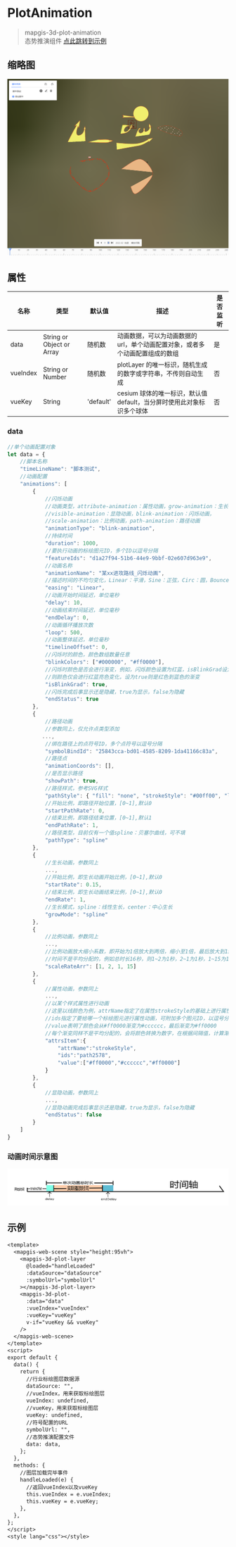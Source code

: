 # PlotAnimation

> mapgis-3d-plot-animation <br>
> 态势推演组件
> [点此跳转到示例](#example)

## 缩略图

![plotAnimation.png](plotAnimation.png)

## 属性

| 名称     | 类型                      | 默认值    | 描述                                                                         | 是否监听 |
| -------- | ------------------------- | --------- | ---------------------------------------------------------------------------- | -------- |
| data     | String or Object or Array | 随机数    | 动画数据，可以为动画数据的 url，单个动画配置对象，或者多个动画配置组成的数组 | 是       |
| vueIndex | String or Number          | 随机数    | plotLayer 的唯一标识，随机生成的数字或字符串，不传则自动生成                 | 否       |
| vueKey   | String                    | 'default' | cesium 球体的唯一标识，默认值 default，当分屏时使用此对象标识多个球体        | 否       |

### <span id="data">data</span>

```javascript
//单个动画配置对象
let data = {
    //脚本名称
    "timeLineName": "脚本测试",
    //动画配置
    "animations": [
        {
            //闪烁动画
            //动画类型，attribute-animation：属性动画，grow-animation：生长动画
            //visible-animation：显隐动画，blink-animation：闪烁动画，
            //scale-animation：比例动画，path-animation：路径动画
            "animationType": "blink-animation",
            //持续时间
            "duration": 1000,
            //要执行动画的标绘图元ID，多个ID以逗号分隔
            "featureIds": "d1a27f94-51b6-44e9-9bbf-02e607d963e9",
            //动画名称
            "animationName": "某xx进攻路线_闪烁动画",
            //描述时间的不均匀变化，Linear：平滑，Sine：正弦，Circ：圆，Bounce：反弹
            "easing": "Linear",
            //动画开始时间延迟，单位毫秒
            "delay": 10,
            //动画结束时间延迟，单位毫秒
            "endDelay": 0,
            //动画循环播放次数
            "loop": 500,
            //动画整体延迟，单位毫秒
            "timelineOffset": 0,
            //闪烁时的颜色，颜色数组数量任意
            "blinkColors": ["#000000", "#ff0000"],
            //闪烁时颜色是否会进行渐变，例如，闪烁颜色设置为红蓝，isBlinkGrad设为否，
            //则颜色仅会进行红蓝亮色变化，设为true则是红色到蓝色的渐变
            "isBlinkGrad": true,
            //闪烁完成后事显示还是隐藏，true为显示，false为隐藏
            "endStatus": true
        },
        {
            //路径动画
            //参数同上，仅允许点类型添加
           ...,
            //绑在路径上的点符号ID，多个点符号以逗号分隔
            "symbolBindId": "25843cca-bd01-4585-8209-1da41166c83a",
            //路径点
            "animationCoords": [],
            //是否显示路径
            "showPath": true,
            //路径样式，参考SVG样式
            "pathStyle": { "fill": "none", "strokeStyle": "#00ff00", "lineWidth": 5 },
            //开始比例，即路径开始位置，[0~1],默认0
            "startPathRate": 0,
            //结束比例，即路径结束位置，[0~1],默认1
            "endPathRate": 1,
            //路径类型，目前仅有一个值spline：贝塞尔曲线，可不填
            "pathType": "spline"
        },
        {
            //生长动画，参数同上
            ...,
            //开始比例，即生长动画开始比例，[0~1],默认0
            "startRate": 0.15,
            //结束比例，即生长动画结束比例，[0~1],默认0
            "endRate": 1,
            //生长模式，spline：线性生长，center：中心生长
            "growMode": "spline"
        },
        {
            //比例动画，参数同上
            ...,
            //比例动画放大缩小系数，即开始为1倍放大到两倍，缩小至1倍，最后放大到15倍
            //时间不是平均分配的，例如总时长16秒，则1~2为1秒，2~1为1秒，1~15为14秒
            "scaleRateArr": [1, 2, 1, 15]
        },
        {
            //属性动画，参数同上
            ...,
            //以某个样式属性进行动画
            //这里以线颜色为例，attrName指定了在属性strokeStyle的基础上进行属性动画
            //ids指定了要给哪一个标绘图元进行属性动画，可附加多个图元ID，以逗号分隔
            //value表明了颜色会从#ff0000渐变为#cccccc，最后渐变为#ff0000
            //每个渐变同样不是平均分配的，会将颜色转换为数字，在根据间隔值，计算渐变时间
            "attrsItem":{
                "attrName":"strokeStyle",
                "ids":"path2578",
                "value":["#ff0000","#cccccc","#ff0000"]
            }
        },
        {
            //显隐动画，参数同上
            ...,
            //显隐动画完成后事显示还是隐藏，true为显示，false为隐藏
            "endStatus": false
        }
    ]
}
```

### 动画时间示意图

![plotAnimationDelay.png](plotAnimationDelay.png)

## <span id="example">示例</span>

```vue
<template>
  <mapgis-web-scene style="height:95vh">
    <mapgis-3d-plot-layer
      @loaded="handleLoaded"
      :dataSource="dataSource"
      :symbolUrl="symbolUrl"
    ></mapgis-3d-plot-layer>
    <mapgis-3d-plot-
      :data="data"
      :vueIndex="vueIndex"
      :vueKey="vueKey"
      v-if="vueKey && vueKey"
    />
  </mapgis-web-scene>
</template>
<script>
export default {
  data() {
    return {
      //行业标绘图层数据源
      dataSource: "",
      //vueIndex，用来获取标绘图层
      vueIndex: undefined,
      //vueKey，用来获取标绘图层
      vueKey: undefined,
      //符号配置的URL
      symbolUrl: "",
      //态势推演配置文件
      data: data,
    };
  },
  methods: {
    //图层加载完毕事件
    handleLoaded(e) {
      //返回vueIndex以及vueKey
      this.vueIndex = e.vueIndex;
      this.vueKey = e.vueKey;
    },
  },
};
</script>
<style lang="css"></style>
```
